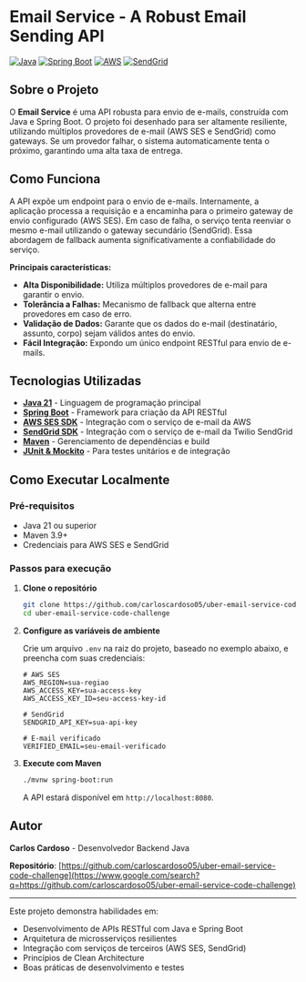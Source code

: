 # Email Service - A Robust Email Sending API

[![Java](https://img.shields.io/badge/Java-21+-blue.svg)](https://www.java.com)
[![Spring Boot](https://img.shields.io/badge/Spring_Boot-3.x-brightgreen.svg)](https://spring.io/projects/spring-boot)
[![AWS](https://img.shields.io/badge/AWS-SES-orange.svg)](https://aws.amazon.com/ses/)
[![SendGrid](https://img.shields.io/badge/Twillio-SendGrid-purple.svg)](https://sendgrid.com/)

## Sobre o Projeto

O **Email Service** é uma API robusta para envio de e-mails, construída com Java e Spring Boot. O projeto foi desenhado para ser altamente resiliente, utilizando múltiplos provedores de e-mail (AWS SES e SendGrid) como gateways. Se um provedor falhar, o sistema automaticamente tenta o próximo, garantindo uma alta taxa de entrega.

## Como Funciona

A API expõe um endpoint para o envio de e-mails. Internamente, a aplicação processa a requisição e a encaminha para o primeiro gateway de envio configurado (AWS SES). Em caso de falha, o serviço tenta reenviar o mesmo e-mail utilizando o gateway secundário (SendGrid). Essa abordagem de fallback aumenta significativamente a confiabilidade do serviço.

**Principais características:**

  - **Alta Disponibilidade:** Utiliza múltiplos provedores de e-mail para garantir o envio.
  - **Tolerância a Falhas:** Mecanismo de fallback que alterna entre provedores em caso de erro.
  - **Validação de Dados:** Garante que os dados do e-mail (destinatário, assunto, corpo) sejam válidos antes do envio.
  - **Fácil Integração:** Expondo um único endpoint RESTful para envio de e-mails.

## Tecnologias Utilizadas

  - **[Java 21](https://openjdk.org/projects/jdk/21/)** - Linguagem de programação principal
  - **[Spring Boot](https://spring.io/projects/spring-boot)** - Framework para criação da API RESTful
  - **[AWS SES SDK](https://aws.amazon.com/ses/)** - Integração com o serviço de e-mail da AWS
  - **[SendGrid SDK](https://github.com/sendgrid/sendgrid-java)** - Integração com o serviço de e-mail da Twilio SendGrid
  - **[Maven](https://maven.apache.org/)** - Gerenciamento de dependências e build
  - **[JUnit & Mockito](https://junit.org/junit5/)** - Para testes unitários e de integração

## Como Executar Localmente

### Pré-requisitos

  - Java 21 ou superior
  - Maven 3.9+
  - Credenciais para AWS SES e SendGrid

### Passos para execução

1.  **Clone o repositório**

    ```bash
    git clone https://github.com/carloscardoso05/uber-email-service-code-challenge.git
    cd uber-email-service-code-challenge
    ```

2.  **Configure as variáveis de ambiente**

    Crie um arquivo `.env` na raiz do projeto, baseado no exemplo abaixo, e preencha com suas credenciais:

    ```env
    # AWS SES
    AWS_REGION=sua-regiao
    AWS_ACCESS_KEY=sua-access-key
    AWS_ACCESS_KEY_ID=seu-access-key-id

    # SendGrid
    SENDGRID_API_KEY=sua-api-key

    # E-mail verificado
    VERIFIED_EMAIL=seu-email-verificado
    ```

3.  **Execute com Maven**

    ```bash
    ./mvnw spring-boot:run
    ```

    A API estará disponível em `http://localhost:8080`.

## Autor

**Carlos Cardoso** - Desenvolvedor Backend Java

[](https://github.com/carloscardoso05)
[](https://www.linkedin.com/in/carloscardoso05/)

**Repositório**: [https://github.com/carloscardoso05/uber-email-service-code-challenge](https://www.google.com/search?q=https://github.com/carloscardoso05/uber-email-service-code-challenge)

-----

Este projeto demonstra habilidades em:

  - Desenvolvimento de APIs RESTful com Java e Spring Boot
  - Arquitetura de microsserviços resilientes
  - Integração com serviços de terceiros (AWS SES, SendGrid)
  - Princípios de Clean Architecture
  - Boas práticas de desenvolvimento e testes
